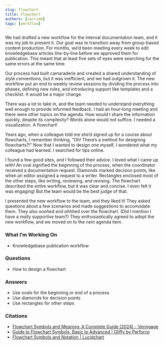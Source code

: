 ```yaml
---
slug: flowchart
title: Flowchart
authors: [carriem]
tags: [workflow]
---
```


We had drafted a new workflow for the internal documentation team, and it was my job to present it. Our goal was to transition away from group-based content production. For months, we’d been meeting every week to edit knowledgebase articles line-by-line before we approved them for publication. This meant that at least five sets of eyes were searching for the same errors at the same time.

Our process had built camaraderie and created a shared understanding of style conventions, but it was inefficient, and we had outgrown it. The new workflow put an end to weekly review sessions by dividing the process into phases, defining new roles, and introducing support like templates and a checklist. It would be a major change.

There was a lot to take in, and the team needed to understand everything well enough to provide informed feedback. I had an hour-long meeting and there were other topics on the agenda. How would I share the information quickly, despite its complexity? Words alone would not suffice. I needed a visualization. A flowchart!

Years ago, when a colleague told me she’d signed up for a course about flowcharts, I remember thinking, “Oh! There’s a method for designing flowcharts?!” Now that I wanted to design one myself, I wondered what my colleague had learned. I searched for tips online.

I found a few good sites, and I followed their advice. I loved what I came up with! An oval signified the beginning of the process, when the coordinator received a documentation request. Diamonds marked decision points, like when an editor assigned a request to a writer. Rectangles enclosed most of the other steps, like writing, reviewing, and revising. The flowchart described the entire workflow, but it was clear and concise. I even felt it was  engaging! But the team would be the best judge of that.

I presented the new workflow to the team, and they liked it! They asked questions about a few scenarios and made suggestions to accomodate them. They also *oooh*ed and *ahhh*ed over the flowchart. (Did I mention I have a really supportive team?) They enthusiastically agreed to adopt the new workflow, and we moved on to the next agenda item.

### What I’m Working On

* Knowledgebase publication workflow

### Questions

* How to design a flowchart

### Answers

* Use ovals for the beginning or end of a process
* Use diamonds for decision points
* Use rectangles for other steps

### Citations

* [Flowchart Symbols and Meaning: A Complete Guide (2024) - Venngage](https://venngage.com/blog/flowchart-symbols/)
* [Guide to Flowchart Symbols, Basic to Advanced | Gliffy by Perforce](https://www.gliffy.com/blog/guide-to-flowchart-symbols)
* [Flowchart Symbols and Notation | Lucidchart](https://www.lucidchart.com/pages/flowchart-symbols-meaning-explained)
